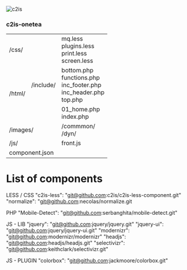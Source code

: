 ![c2is](http://ubiquation.fr/images/logo.png)

### c2is-onetea

<table>
	<tr>
		<td colspan="2">/css/</td>
		<td>mq.less<br>plugins.less<br>print.less<br>screen.less</td>
	</tr>
	<tr>
		<td rowspan="2">/html/</td>
		<td>/include/</td>
		<td>bottom.php<br>functions.php<br>inc_footer.php<br>inc_header.php<br>top.php</td>
	</tr>
	<tr>
		<td></td>
		<td>01_home.php<br>index.php</td>
	</tr>
	<tr>
		<td colspan="2">/images/</td>
		<td>/commmon/<br>/dyn/</td>
	</tr>
	<tr>
		<td colspan="2">/js/</td>
		<td>front.js</td>
	</tr>
	<tr>
		<td colspan="3">component.json</td>
	</tr>
</table>
	
# List of components
LESS / CSS
"c2is-less": "git@github.com:c2is/c2is-less-component.git"
"normalize": "git@github.com:necolas/normalize.git

PHP
"Mobile-Detect": "git@github.com:serbanghita/mobile-detect.git"

JS - LIB
"jquery": "git@github.com:jquery/jquery.git"
"jquery-ui": "git@github.com:jquery/jquery-ui.git"
"modernizr": "git@github.com:modernizr/modernizr"
"headjs": "git@github.com:headjs/headjs.git"
"selectivizr": "git@github.com:keithclark/selectivizr.git"

JS - PLUGIN
"colorbox": "git@github.com:jackmoore/colorbox.git"